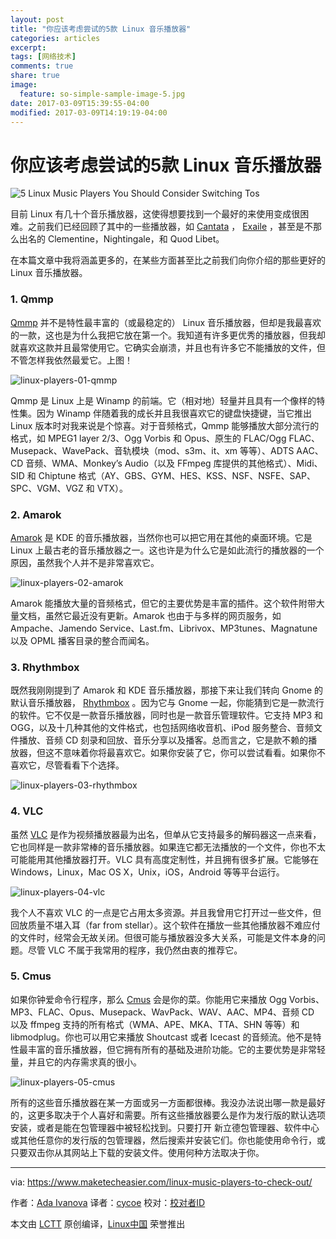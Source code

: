 ```yaml
---
layout: post
title: "你应该考虑尝试的5款 Linux 音乐播放器"
categories: articles
excerpt:
tags: [网络技术]
comments: true
share: true
image:
  feature: so-simple-sample-image-5.jpg
date: 2017-03-09T15:39:55-04:00
modified: 2017-03-09T14:19:19-04:00
---
```


你应该考虑尝试的5款 Linux 音乐播放器
============================================================

![](https://maketecheasier-2d0f.kxcdn.com/assets/uploads/2017/02/linux-music-players.jpg "5 Linux Music Players You Should Consider Switching Tos")

目前 Linux 有几十个音乐播放器，这使得想要找到一个最好的来使用变成很困难。之前我们已经回顾了其中的一些播放器，如 [Cantata][10] ， [Exaile][11] ，甚至是不那么出名的 Clementine，Nightingale，和 Quod Libet。

在本篇文章中我将涵盖更多的，在某些方面甚至比之前我们向你介绍的那些更好的 Linux 音乐播放器。

### 1\. Qmmp
[Qmmp][13] 并不是特性最丰富的（或最稳定的） Linux 音乐播放器，但却是我最喜欢的一款，这也是为什么我把它放在第一个。我知道有许多更优秀的播放器，但我却就喜欢这款并且最常使用它。它确实会崩溃，并且也有许多它不能播放的文件，但不管怎样我依然最爱它。上图！

 ![linux-players-01-qmmp](https://maketecheasier-2d0f.kxcdn.com/assets/uploads/2017/02/Linux-players-01-Qmmp.jpg "linux-players-01-qmmp")

Qmmp 是 Linux 上是 Winamp 的前端。它（相对地）轻量并且具有一个像样的特性集。因为 Winamp 伴随着我的成长并且我很喜欢它的键盘快捷键，当它推出 Linux 版本时对我来说是个惊喜。对于音频格式，Qmmp 能够播放大部分流行的格式，如 MPEG1 layer 2/3、Ogg Vorbis 和 Opus、原生的 FLAC/Ogg FLAC、Musepack、WavePack、音轨模块（mod、s3m、it、xm 等等）、ADTS AAC、CD 音频、WMA、Monkey’s Audio（以及 FFmpeg 库提供的其他格式）、Midi、SID 和 Chiptune 格式（AY、GBS、GYM、HES、KSS、NSF、NSFE、SAP、SPC、VGM、VGZ 和 VTX）。

### 2\. Amarok

[Amarok][14] 是 KDE 的音乐播放器，当然你也可以把它用在其他的桌面环境。它是 Linux 上最古老的音乐播放器之一。这也许是为什么它是如此流行的播放器的一个原因，虽然我个人并不是非常喜欢它。

 ![linux-players-02-amarok](https://maketecheasier-2d0f.kxcdn.com/assets/uploads/2017/02/Linux-players-02-Amarok.jpg "linux-players-02-amarok")

Amarok 能播放大量的音频格式，但它的主要优势是丰富的插件。这个软件附带大量文档，虽然它最近没有更新。Amarok 也由于与多样的网页服务，如 Ampache、Jamendo Service、Last.fm、Librivox、MP3tunes、Magnatune 以及 OPML 播客目录的整合而闻名。

### 3\. Rhythmbox

既然我刚刚提到了 Amarok 和 KDE 音乐播放器，那接下来让我们转向 Gnome 的默认音乐播放器， [Rhythmbox][15] 。因为它与 Gnome 一起，你能猜到它是一款流行的软件。它不仅是一款音乐播放器，同时也是一款音乐管理软件。它支持 MP3 和 OGG，以及十几种其他的文件格式，也包括网络收音机、iPod 服务整合、音频文件播放、音频 CD 刻录和回放、音乐分享以及播客。总而言之，它是款不赖的播放器，但这不意味着你将最喜欢它。如果你安装了它，你可以尝试看看。如果你不喜欢它，尽管看看下个选择。

 ![linux-players-03-rhythmbox](https://maketecheasier-2d0f.kxcdn.com/assets/uploads/2017/02/Linux-players-03-Rhythmbox.jpg "linux-players-03-rhythmbox")

### 4\. VLC

虽然 [VLC][16] 是作为视频播放器最为出名，但单从它支持最多的解码器这一点来看，它也同样是一款非常棒的音乐播放器。如果连它都无法播放的一个文件，你也不太可能能用其他播放器打开。VLC 具有高度定制性，并且拥有很多扩展。它能够在 Windows，Linux，Mac OS X，Unix，iOS，Android 等等平台运行。

 ![linux-players-04-vlc](https://maketecheasier-2d0f.kxcdn.com/assets/uploads/2017/02/Linux-players-04-VLC.jpg "linux-players-04-vlc")

我个人不喜欢 VLC 的一点是它占用太多资源。并且我曾用它打开过一些文件，但回放质量不堪入耳（far from stellar）。这个软件在播放一些其他播放器不难应付的文件时，经常会无故关闭。但很可能与播放器没多大关系，可能是文件本身的问题。尽管 VLC 不属于我常用的程序，我仍然由衷的推荐它。

### 5\. Cmus

如果你钟爱命令行程序，那么 [Cmus][17] 会是你的菜。你能用它来播放 Ogg Vorbis、MP3、FLAC、Opus、Musepack、WavPack、WAV、AAC、MP4、音频 CD 以及 ffmpeg 支持的所有格式（WMA、APE、MKA、TTA、SHN 等等）和 libmodplug。你也可以用它来播放 Shoutcast 或者 Icecast 的音频流。他不是特性最丰富的音乐播放器，但它拥有所有的基础及进阶功能。它的主要优势是非常轻量，并且它的内存需求真的很小。

 ![linux-players-05-cmus](https://maketecheasier-2d0f.kxcdn.com/assets/uploads/2017/02/Linux-players-05-Cmus.jpg "linux-players-05-cmus")

所有的这些音乐播放器在某一方面或另一方面都很棒。我没办法说出哪一款是最好的，这更多取决于个人喜好和需要。所有这些播放器要么是作为发行版的默认选项安装，或者是能在包管理器中被轻松找到。只要打开 新立德包管理器、软件中心或其他任意你的发行版的包管理器，然后搜索并安装它们。你也能使用命令行，或只要双击你从其网站上下载的安装文件。使用何种方法取决于你。

--------------------------------------------------------------------------------

via: https://www.maketecheasier.com/linux-music-players-to-check-out/

作者：[Ada Ivanova][a]
译者：[cycoe](https://github.com/cycoe)
校对：[校对者ID](https://github.com/校对者ID)

本文由 [LCTT](https://github.com/LCTT/TranslateProject) 原创编译，[Linux中国](https://linux.cn/) 荣誉推出

[a]:https://www.maketecheasier.com/author/adaivanoff/
[1]:https://www.maketecheasier.com/author/adaivanoff/
[2]:https://www.maketecheasier.com/linux-music-players-to-check-out/#comments
[3]:https://www.maketecheasier.com/category/linux-tips/
[4]:http://www.facebook.com/sharer.php?u=https%3A%2F%2Fwww.maketecheasier.com%2Flinux-music-players-to-check-out%2F
[5]:http://twitter.com/share?url=https%3A%2F%2Fwww.maketecheasier.com%2Flinux-music-players-to-check-out%2F&text=5+Linux+Music+Players+You+Should+Consider+Switching+To
[6]:mailto:?subject=5%20Linux%20Music%20Players%20You%20Should%20Consider%20Switching%20To&body=https%3A%2F%2Fwww.maketecheasier.com%2Flinux-music-players-to-check-out%2F
[7]:https://www.maketecheasier.com/mastering-disk-utility-mac/
[8]:https://www.maketecheasier.com/airy-youtube-video-downloader/
[9]:https://support.google.com/adsense/troubleshooter/1631343
[10]:https://www.maketecheasier.com/cantata-new-music-player-for-linux/
[11]:https://www.maketecheasier.com/exaile-the-first-media-player-i-dont-hate/
[12]:https://www.maketecheasier.com/the-lesser-known-music-players-for-linux/
[13]:http://qmmp.ylsoftware.com/
[14]:https://amarok.kde.org/
[15]:https://wiki.gnome.org/Apps/Rhythmbox
[16]:http://www.videolan.org/vlc/
[17]:https://cmus.github.io/
